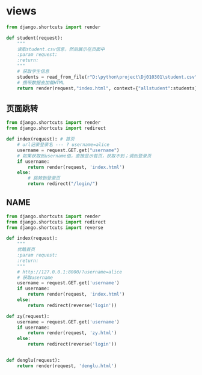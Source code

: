 <!-- views.md --- 
;; 
;; Description: 
;; Author: Hongyi Wu(吴鸿毅)
;; Email: wuhongyi@qq.com 
;; Created: 一 5月 13 09:51:57 2019 (+0800)
;; Last-Updated: 一 5月 13 16:26:29 2019 (+0800)
;;           By: Hongyi Wu(吴鸿毅)
;;     Update #: 4
;; URL: http://wuhongyi.cn -->

# views

```python
from django.shortcuts import render

def student(request):
    """
    读取student.csv信息，然后展示在页面中
    :param request: 
    :return: 
    """
    # 获取学生信息
    students = read_from_file(r"D:\python\project\Dj010301\student.csv")
    # 携带数据去加载HTML
    return render(request,"index.html", context={"allstudent":students})
```


## 页面跳转

```python
from django.shortcuts import render
from django.shortcuts import redirect

def index(request): # 首页
    # url记录登录名 --- ? username=alice
    username = request.GET.get("username")
    # 如果获取到username值，直接显示首页，获取不到；调到登录页
    if username:
        return render(request, 'index.html')
    else:
        # 跳转到登录页
        return redirect("/login/")
```

## NAME

```python
from django.shortcuts import render
from django.shortcuts import redirect
from django.shortcuts import reverse

def index(request):
    """
    优酷首页
    :param request: 
    :return: 
    """
    # http://127.0.0.1:8000/?username=alice
    # 获取username
    username = request.GET.get('username')
    if username:
        return render(request, 'index.html')
    else:
        return redirect(reverse('login'))

def zy(request):
    username = request.GET.get('username')
    if username:
        return render(request, 'zy.html')
    else:
        return redirect(reverse('login'))


def denglu(request):
    return render(request, 'denglu.html')


```



<!-- views.md ends here -->
